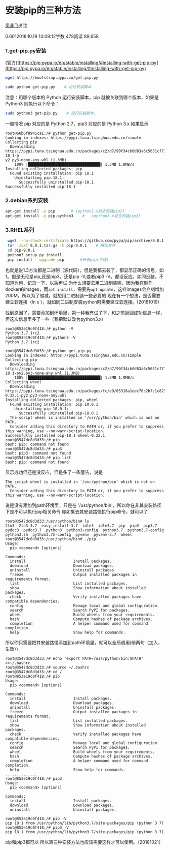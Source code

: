 # 安装pip的三种方法

[凤非飞](https://www.jianshu.com/u/a46b932d0675)关注

0.6012018.10.19 14:09:12字数 478阅读 89,658

### 1.get-pip.py安装

(官方)[https://pip.pypa.io/en/stable/installing/#installing-with-get-pip-py](https://pip.pypa.io/en/stable/installing/#installing-with-get-pip-py)

```bash
wget https://bootstrap.pypa.io/get-pip.py

sudo python get-pip.py    # 运行安装脚本
```

注意：用哪个版本的 Python 运行安装脚本，pip 就被关联到哪个版本，如果是 Python3 则执行以下命令：

```bash
sudo python3 get-pip.py    # 运行安装脚本。
```

一般情况 pip 对应的是 Python 2.7，pip3 对应的是 Python 3.x
如果显示

```
root@66b6f8945ca1:/# python get-pip.py
Looking in indexes: https://pypi.tuna.tsinghua.edu.cn/simple
Collecting pip
  Downloading https://pypi.tuna.tsinghua.edu.cn/packages/c2/d7/90f34cb0d83a6c5631cf71dfe64cc1054598c843a92b400e55675cc2ac37/pip-18.1-p
y2.py3-none-any.whl (1.3MB)
    100% |████████████████████████████████| 1.3MB 1.8MB/s
Installing collected packages: pip
  Found existing installation: pip 18.1
    Uninstalling pip-18.1:
      Successfully uninstalled pip-18.1
Successfully installed pip-18.1
```



### 2.debian系列安装

``` bash
apt-get install -y pip       # (python2.x就去安装pip2)
apt-get install -y pip-python3    #   (python3.x就去安装pip3)
```


### 3.RHEL系列

```bash
 wget --no-check-certificate https://github.com/pypa/pip/archive/9.0.1.tar.gz
 tar -zvxf 9.0.1.tar.gz -C pip-9.0.1    # 解压文件
 cd pip-9.0.1
 python3 setup.py install
 pip install --upgrade pip       #升级pip(可选)
```


也就是说1.3方法都是二进制（源代码），但是我都去装了，都显示正确的信息，如1。但是无论是pip,还是pip3，还是pip -V,或者pip3 -V。都没反应，如同没装。不知道为何，记录一下，以后再试
为什么想要去用二进制装呢，因为我在制作docker的images，而`apt install`，需要先`apt update`，这样images会立刻增加200M。所以为了缩减，就想用二进制装一些必要的
现在有一个想法，是否需要建立软连接（ln s ），就如同二进制安装python时需要建立软连接。(20181019)


找到原因了，需要添加到环境里，第一种我有试了下，和之前返回成功信息一样，但这次信息里多了一些（我把默认改为python3.x）

```
root@853e19c0f418:/# python -V
Python 3.7.1rc2
root@853e19c0f418:/# python3 -V
Python 3.7.1rc2

root@3547dc8d3d33:/# python get-pip.py
Looking in indexes: https://pypi.tuna.tsinghua.edu.cn/simple
Collecting pip
  Downloading https://pypi.tuna.tsinghua.edu.cn/packages/c2/d7/90f34cb0d83a6c5631cf71dfe64cc1054598c843a92b400e55675cc2ac37/pip-18.1-py2.py3-none-any.whl (1.3MB)
    100% |████████████████████████████████| 1.3MB 1.9MB/s
Collecting wheel
  Downloading https://pypi.tuna.tsinghua.edu.cn/packages/fc/e9/05316a1eec70c2bfc1c823a259546475bd7636ba6d27ec80575da523bc34/wheel-0.32.1-py2.py3-none-any.whl
Installing collected packages: pip, wheel
  Found existing installation: pip 10.0.1
    Uninstalling pip-10.0.1:
      Successfully uninstalled pip-10.0.1
  The script wheel is installed in '/usr/python/bin' which is not on PATH.
  Consider adding this directory to PATH or, if you prefer to suppress this warning, use --no-warn-script-location.
Successfully installed pip-18.1 wheel-0.32.1
root@3547dc8d3d33:/# pip
bash: pip: command not found
root@3547dc8d3d33:/# pip3
bash: pip3: command not found
root@3547dc8d3d33:/# pip list
bash: pip: command not found
```

显示成功但还是没反应，但是多了一条警告，说是

```
The script wheel is installed in '/usr/python/bin' which is not on PATH.
  Consider adding this directory to PATH or, if you prefer to suppress this warning, use --no-warn-script-location.
```

说是没有添加到path环境里，只是在 '/usr/python/bin'，所以你在非其安装路径下是不可以执行pip相关命令
你如果去其安装路径执行pip命令，就可以了

```
root@3547dc8d3d33:/usr/python/bin# ls
2to3  2to3-3.7  easy_install-3.7  idle3  idle3.7  pip  pip3  pip3.7  pydoc3  pydoc3.7  python3  python3-config  python3.7  python3.7-config  python3.7m  python3.7m-config  pyvenv  pyvenv-3.7  wheel
root@3547dc8d3d33:/usr/python/bin# ./pip
Usage:
  pip <command> [options]

Commands:
  install                     Install packages.
  download                    Download packages.
  uninstall                   Uninstall packages.
  freeze                      Output installed packages in requirements format.
  list                        List installed packages.
  show                        Show information about installed packages.
  check                       Verify installed packages have compatible dependencies.
  config                      Manage local and global configuration.
  search                      Search PyPI for packages.
  wheel                       Build wheels from your requirements.
  hash                        Compute hashes of package archives.
  completion                  A helper command used for command completion.
  help                        Show help for commands.

```

所以你只需要把其安装路径添加到path环境里，就可以全局调用(前两句（加入，生效）)

```
root@3547dc8d3d33:/# echo 'export PATH=/usr/python/bin:$PATH' >>~/.bashrc
root@3547dc8d3d33:/# source ~/.bashrc
root@3547dc8d3d33:/# cd /
root@853e19c0f418:/# pip
Usage:
  pip <command> [options]

Commands:
  install                     Install packages.
  download                    Download packages.
  uninstall                   Uninstall packages.
  freeze                      Output installed packages in requirements format.
  list                        List installed packages.
  show                        Show information about installed packages.
  check                       Verify installed packages have compatible dependencies.
  config                      Manage local and global configuration.
  search                      Search PyPI for packages.
  wheel                       Build wheels from your requirements.
  hash                        Compute hashes of package archives.
  completion                  A helper command used for command completion.
  help                        Show help for commands.
..............
root@853e19c0f418:/# pip3
Usage:
  pip <command> [options]

Commands:
  install                     Install packages.
  download                    Download packages.
  uninstall                   Uninstall packages.

root@853e19c0f418:/# pip -V
pip 18.1 from /usr/python/lib/python3.7/site-packages/pip (python 3.7)
root@853e19c0f418:/# pip3 -V
pip 18.1 from /usr/python/lib/python3.7/site-packages/pip (python 3.7)
```

pip和pip3都可以
所以第三种安装方法也应该需要这样才可以使用。（20181021）